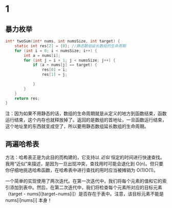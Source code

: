 # 1

## 暴力枚举

```c
int* twoSum(int* nums, int numsSize, int target) {
    static int res[2] = {0}; //静态数组延长数组的生命周期
    for (int i = 0; i < numsSize; i++) {
        int a = nums[i];
        for (int j = i + 1; j < numsSize; j++) {
            if (a + nums[j] == target) {
                res[0] = i;
                res[1] = j;
                
            }
        }
    }
    return res;
}
```

注：因为如果不用静态的话，数组的生命周期就是从定义的地方到函数结束，函数运行结束，这个内存也就释放掉了。返回的是数组的首地址，一旦函数运行结束，这个地址里的东西就变成空了，所以要用静态数组延长数组的生命周期。

## 两遍哈希表

方法：哈希表正是为此目的而构建的，它支持以 *近似* 恒定的时间进行快速查找。我用“近似”来描述，是因为一旦出现冲突，查找用时可能会退化到 O(n)。但只要你仔细地挑选哈希函数，在哈希表中进行查找的用时应当被摊销为 O(1)O(1)。

一个简单的实现使用了两次迭代。在第一次迭代中，我们将每个元素的值和它的索引添加到表中。然后，在第二次迭代中，我们将检查每个元素所对应的目标元素（target - nums[i]target−nums[i]）是否存在于表中。注意，该目标元素不能是 nums[i]nums[i] 本身！

```c

```






